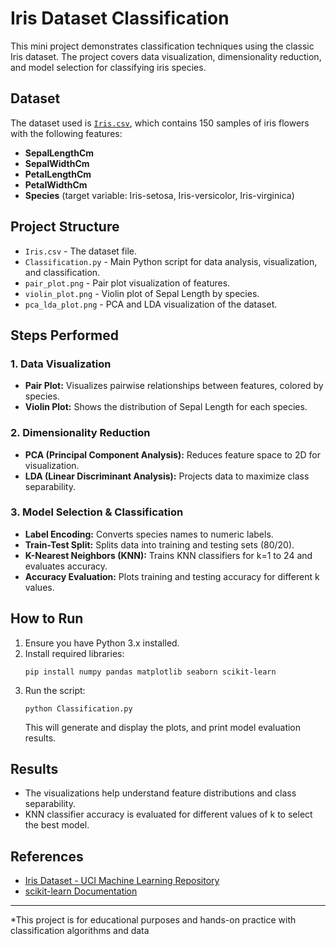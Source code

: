 # Iris Dataset Classification

This mini project demonstrates classification techniques using the classic Iris dataset. The project covers data visualization, dimensionality reduction, and model selection for classifying iris species.

## Dataset

The dataset used is [`Iris.csv`](Iris.csv), which contains 150 samples of iris flowers with the following features:
- **SepalLengthCm**
- **SepalWidthCm**
- **PetalLengthCm**
- **PetalWidthCm**
- **Species** (target variable: Iris-setosa, Iris-versicolor, Iris-virginica)

## Project Structure

- `Iris.csv` - The dataset file.
- `Classification.py` - Main Python script for data analysis, visualization, and classification.
- `pair_plot.png` - Pair plot visualization of features.
- `violin_plot.png` - Violin plot of Sepal Length by species.
- `pca_lda_plot.png` - PCA and LDA visualization of the dataset.

## Steps Performed

### 1. Data Visualization

- **Pair Plot:** Visualizes pairwise relationships between features, colored by species.
- **Violin Plot:** Shows the distribution of Sepal Length for each species.

### 2. Dimensionality Reduction

- **PCA (Principal Component Analysis):** Reduces feature space to 2D for visualization.
- **LDA (Linear Discriminant Analysis):** Projects data to maximize class separability.

### 3. Model Selection & Classification

- **Label Encoding:** Converts species names to numeric labels.
- **Train-Test Split:** Splits data into training and testing sets (80/20).
- **K-Nearest Neighbors (KNN):** Trains KNN classifiers for k=1 to 24 and evaluates accuracy.
- **Accuracy Evaluation:** Plots training and testing accuracy for different k values.

## How to Run

1. Ensure you have Python 3.x installed.
2. Install required libraries:
   ```
   pip install numpy pandas matplotlib seaborn scikit-learn
   ```
3. Run the script:
   ```
   python Classification.py
   ```
   This will generate and display the plots, and print model evaluation results.

## Results

- The visualizations help understand feature distributions and class separability.
- KNN classifier accuracy is evaluated for different values of k to select the best model.

## References

- [Iris Dataset - UCI Machine Learning Repository](https://archive.ics.uci.edu/ml/datasets/iris)
- [scikit-learn Documentation](https://scikit-learn.org/)

---

*This project is for educational purposes and hands-on practice with classification algorithms and data